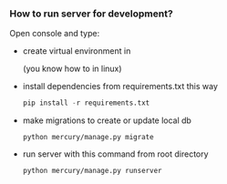### How to run server for development?

Open console and type:

- create virtual environment in 

  [windows]: https://programwithus.com/learn-to-code/Pip-and-virtualenv-on-Windows/

  (you know how to in linux) 

- install dependencies from requirements.txt this way

  ```python
  pip install -r requirements.txt
  ```

- make migrations to create or update local db

  ```
  python mercury/manage.py migrate
  ```

- run server with this command from root directory

  ```
  python mercury/manage.py runserver
  ```

  ​

